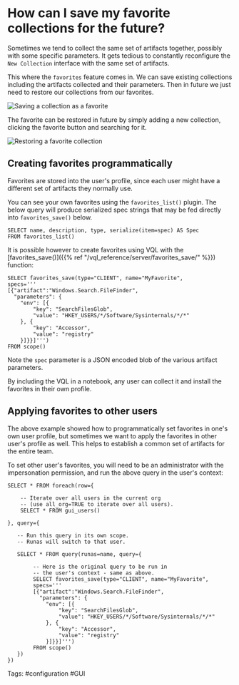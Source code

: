 # How can I save my favorite collections for the future?

Sometimes we tend to collect the same set of artifacts together,
possibly with some specific parameters. It gets tedious to constantly
reconfigure the `New Collection` interface with the same set of
artifacts.

This where the `favorites` feature comes in. We can save existing
collections including the artifacts collected and their
parameters. Then in future we just need to restore our collections
from our favorites.

![Saving a collection as a favorite](fav.png)


The favorite can be restored in future by simply adding a new
collection, clicking the favorite button and searching for it.

![Restoring a favorite collection](fav2.png)

## Creating favorites programmatically

Favorites are stored into the user's profile, since each user might
have a different set of artifacts they normally use.

You can see your own favorites using the `favorites_list()`
plugin. The below query will produce serialized spec strings that may
be fed directly into `favorites_save()` below.

```vql
SELECT name, description, type, serialize(item=spec) AS Spec
FROM favorites_list()
```

It is possible however to create favorites using VQL with the [favorites_save()]({{% ref "/vql_reference/server/favorites_save/" %}}) function:

```vql
SELECT favorites_save(type="CLIENT", name="MyFavorite",
specs='''
[{"artifact":"Windows.Search.FileFinder",
  "parameters": {
    "env": [{
        "key": "SearchFilesGlob",
        "value": "HKEY_USERS/*/Software/Sysinternals/*/*"
    }, {
        "key": "Accessor",
        "value": "registry"
    }]}}]''')
FROM scope()
```

Note the `spec` parameter is a JSON encoded blob of the various
artifact parameters.

By including the VQL in a notebook, any user can collect it and
install the favorites in their own profile.

## Applying favorites to other users

The above example showed how to programmatically set favorites in
one's own user profile, but sometimes we want to apply the favorites
in other user's profile as well. This helps to establish a common set
of artifacts for the entire team.

To set other user's favorites, you will need to be an administrator
with the impersonation permission, and run the above query in the
user's context:

```vql
SELECT * FROM foreach(row={

    -- Iterate over all users in the current org
    -- (use all_org=TRUE to iterate over all users).
    SELECT * FROM gui_users()

}, query={

   -- Run this query in its own scope.
   -- Runas will switch to that user.

   SELECT * FROM query(runas=name, query={

        -- Here is the original query to be run in
        -- the user's context - same as above.
        SELECT favorites_save(type="CLIENT", name="MyFavorite",
        specs='''
        [{"artifact":"Windows.Search.FileFinder",
          "parameters": {
            "env": [{
                "key": "SearchFilesGlob",
                "value": "HKEY_USERS/*/Software/Sysinternals/*/*"
            }, {
                "key": "Accessor",
                "value": "registry"
            }]}}]''')
        FROM scope()
   })
})
```

Tags: #configuration #GUI

